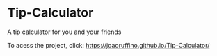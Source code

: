 # Tip-Calculator
A tip calculator for you and your friends

To acess the project, click: https://joaoruffino.github.io/Tip-Calculator/
